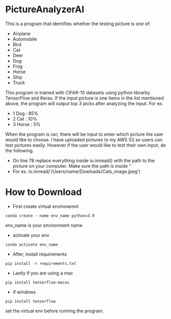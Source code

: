 # PictureAnalyzerAI

This is a program that identifies whether the testing picture is one of:
- Airplane
- Automobile
- Bird
- Cat
- Deer
- Dog
- Frog
- Horse 
- Ship
- Truck 

This program is trained with CIFAR-10 datasets using python librarby TensorFlow and Keras. If the input picture is one items in the list mentioned above,
the program will output top 3 picks after analyzing the input. 
For ex.
- 1 Dog : 85%
- 2 Cat : 10%
- 3 Horse : 5%

When the program is ran, there will be input to enter which picture the user would like to choose. I have uploaded pictures to my AWS S3 so users can test pictures 
easily. However if the user would like to test their own input, do the following.
- On line 78 replace everything inside io.imread() with the path to the picture on your computer. Make sure the path is inside ''
- For ex. io.imread('/Users/name/Dowloads/Cats_image.jpeg')

# How to Download
- First create virtual environemnt
```
conda create --name env_name python=3.9
```
env_name is your environment name

- activate your env
```
conda activate env_name
```
- After, install requirements
```
pip install -r requirements.txt
```
- Lastly if you are using a mac
```
pip install tensorflow-macos
```
- if windows
``` 
pip install tensorflow
```
set the virtual env before running the program.
